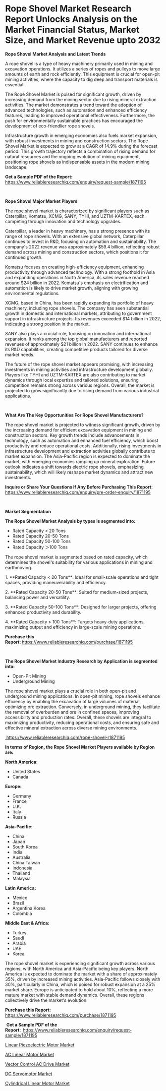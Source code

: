 <p><h1>Rope Shovel Market Research Report Unlocks Analysis on the Market Financial Status, Market Size, and Market Revenue upto 2032</h1></p><p><strong>Rope Shovel Market Analysis and Latest Trends</strong></p>
<p><p>A rope shovel is a type of heavy machinery primarily used in mining and excavation operations. It utilizes a series of ropes and pulleys to move large amounts of earth and rock efficiently. This equipment is crucial for open-pit mining activities, where the capacity to dig deep and transport materials is essential.</p><p>The Rope Shovel Market is poised for significant growth, driven by increasing demand from the mining sector due to rising mineral extraction activities. The market demonstrates a trend toward the adoption of advanced technologies, such as automation and enhanced efficiency features, leading to improved operational effectiveness. Furthermore, the push for environmentally sustainable practices has encouraged the development of eco-friendlier rope shovels.</p><p>Infrastructure growth in emerging economies also fuels market expansion, with robust investments in mining and construction sectors. The Rope Shovel Market is expected to grow at a CAGR of 14.9% during the forecast period. This growth trajectory reflects a combination of rising demand for natural resources and the ongoing evolution of mining equipment, positioning rope shovels as indispensable assets in the modern mining landscape.</p></p>
<p><strong>Get a Sample PDF of the Report:&nbsp;</strong> <a href="https://www.reliableresearchiq.com/enquiry/request-sample/1871195?utm_campaign=1082&utm_medium=2&utm_source=Github&utm_content=ia&utm_term=11042025&utm_id=rope-shovel">https://www.reliableresearchiq.com/enquiry/request-sample/1871195</a></p>
<p>&nbsp;</p>
<p><strong>Rope Shovel Major Market Players</strong></p>
<p><p>The rope shovel market is characterized by significant players such as Caterpillar, Komatsu, XCMG, SANY, TYHI, and UZTM-KARTEX, each competing through innovation and technology upgrades.</p><p>Caterpillar, a leader in heavy machinery, has a strong presence with its range of rope shovels. With an extensive global network, Caterpillar continues to invest in R&D, focusing on automation and sustainability. The company's 2022 revenue was approximately $59.4 billion, reflecting robust demand across mining and construction sectors, which positions it for continued growth.</p><p>Komatsu focuses on creating high-efficiency equipment, enhancing productivity through advanced technology. With a strong foothold in Asia and expanding operations in North America, its sales revenue reached around $24 billion in 2022. Komatsu's emphasis on electrification and automation is likely to drive market growth, aligning with growing environmental regulations.</p><p>XCMG, based in China, has been rapidly expanding its portfolio of heavy machinery, including rope shovels. The company has seen substantial growth in domestic and international markets, attributing to government support in infrastructure projects. Its revenues exceeded $14 billion in 2022, indicating a strong position in the market.</p><p>SANY also plays a crucial role, focusing on innovation and international expansion. It ranks among the top global manufacturers and reported revenues of approximately $21 billion in 2022. SANY continues to enhance its R&D capabilities, creating competitive products tailored for diverse market needs.</p><p>The future of the rope shovel market appears promising, with increasing investments in mining activities and infrastructure development globally. Players like TYHI and UZTM-KARTEX are also contributing to market dynamics through local expertise and tailored solutions, ensuring competition remains strong across various regions. Overall, the market is projected to grow significantly due to rising demand from various industrial applications.</p></p>
<p>&nbsp;</p>
<p><strong>What Are The Key Opportunities For Rope Shovel Manufacturers?</strong></p>
<p><p>The rope shovel market is projected to witness significant growth, driven by the increasing demand for efficient excavation equipment in mining and construction sectors. Key growth trends include advancements in technology, such as automation and enhanced fuel efficiency, which boost productivity and reduce operational costs. Additionally, rising investments in infrastructure development and extraction activities globally contribute to market expansion. The Asia-Pacific region is expected to dominate the market, with emerging economies ramping up mineral exploration. Future outlook indicates a shift towards electric rope shovels, emphasizing sustainability, which will likely reshape market dynamics and attract new investments.</p></p>
<p><strong>Inquire or Share Your Questions If Any Before Purchasing This Report:</strong> <a href="https://www.reliableresearchiq.com/enquiry/pre-order-enquiry/1871195?utm_campaign=1082&utm_medium=2&utm_source=Github&utm_content=ia&utm_term=11042025&utm_id=rope-shovel">https://www.reliableresearchiq.com/enquiry/pre-order-enquiry/1871195</a></p>
<p>&nbsp;</p>
<p><strong>Market Segmentation</strong></p>
<p><strong>The Rope Shovel Market Analysis by types is segmented into:</strong></p>
<p><ul><li>Rated Capacity < 20 Tons</li><li>Rated Capacity 20-50 Tons</li><li>Rated Capacity 50-100 Tons</li><li>Rated Capacity ＞100 Tons</li></ul></p>
<p><p>The rope shovel market is segmented based on rated capacity, which determines the shovel's suitability for various applications in mining and earthmoving. </p><p>1. **Rated Capacity < 20 Tons**: Ideal for small-scale operations and tight spaces, providing maneuverability and efficiency.  </p><p>2. **Rated Capacity 20-50 Tons**: Suited for medium-sized projects, balancing power and versatility.  </p><p>3. **Rated Capacity 50-100 Tons**: Designed for larger projects, offering enhanced productivity and durability.  </p><p>4. **Rated Capacity > 100 Tons**: Targets heavy-duty applications, maximizing output and efficiency in large-scale mining operations.</p></p>
<p><strong>Purchase this Report:&nbsp;</strong><a href="https://www.reliableresearchiq.com/purchase/1871195?utm_campaign=1082&utm_medium=2&utm_source=Github&utm_content=ia&utm_term=11042025&utm_id=rope-shovel">https://www.reliableresearchiq.com/purchase/1871195</a></p>
<p>&nbsp;</p>
<p><strong>The Rope Shovel Market Industry Research by Application is segmented into:</strong></p>
<p><ul><li>Open-Pit Mining</li><li>Underground Mining</li></ul></p>
<p><p>The rope shovel market plays a crucial role in both open-pit and underground mining applications. In open-pit mining, rope shovels enhance efficiency by enabling the excavation of large volumes of material, optimizing ore extraction. Conversely, in underground mining, they facilitate the removal of overburden and ore in confined spaces, improving accessibility and production rates. Overall, these shovels are integral to maximizing productivity, reducing operational costs, and ensuring safe and effective mineral extraction across diverse mining environments.</p></p>
<p><a href="https://www.reliableresearchiq.com/rope-shovel-r1871195?utm_campaign=1082&utm_medium=2&utm_source=Github&utm_content=ia&utm_term=11042025&utm_id=rope-shovel">&nbsp;https://www.reliableresearchiq.com/rope-shovel-r1871195</a></p>
<p><strong>In terms of Region, the Rope Shovel Market Players available by Region are:</strong></p>
<p>
    <p> <strong> North America: </strong>
        <ul>
            <li>United States</li>
            <li>Canada</li>
        </ul>
        </p> 
    <p> <strong> Europe: </strong>
        <ul>
            <li>Germany</li>
            <li>France</li>
            <li>U.K.</li>
            <li>Italy</li>
            <li>Russia</li>
        </ul>
        </p> 
    <p> <strong> Asia-Pacific: </strong>
        <ul>
            <li>China</li>
            <li>Japan</li>
            <li>South Korea</li>
            <li>India</li>
            <li>Australia</li>
            <li>China Taiwan</li>
            <li>Indonesia</li>
            <li>Thailand</li>
            <li>Malaysia</li>
        </ul>
        </p> 
    <p> <strong> Latin America: </strong>
        <ul>
            <li>Mexico</li>
            <li>Brazil</li>
            <li>Argentina Korea</li>
            <li>Colombia</li>
        </ul>
        </p> 
    <p> <strong> Middle East & Africa: </strong>
        <ul>
            <li>Turkey</li>
            <li>Saudi</li>
            <li>Arabia</li>
            <li>UAE</li>
            <li>Korea</li>
        </ul>
    </p>
    </p>
<p><p>The rope shovel market is experiencing significant growth across various regions, with North America and Asia-Pacific being key players. North America is expected to dominate the market with a share of approximately 35%, driven by increased mining activities. Asia-Pacific follows closely with 30%, particularly in China, which is poised for robust expansion at a 25% market share. Europe is anticipated to hold about 10%, reflecting a more mature market with stable demand dynamics. Overall, these regions collectively drive the market's evolution.</p></p>
<p><strong>Purchase this Report: </strong><a href="https://www.reliableresearchiq.com/purchase/1871195?utm_campaign=1082&utm_medium=2&utm_source=Github&utm_content=ia&utm_term=11042025&utm_id=rope-shovel">https://www.reliableresearchiq.com/purchase/1871195</a></p>
<p>&nbsp;<strong>Get a Sample PDF of the Report:&nbsp;&nbsp;</strong><a href="https://www.reliableresearchiq.com/enquiry/request-sample/1871195?utm_campaign=1082&utm_medium=2&utm_source=Github&utm_content=ia&utm_term=11042025&utm_id=rope-shovel">https://www.reliableresearchiq.com/enquiry/request-sample/1871195</a></p>
<p><strong></strong></p>
<p><p><a href="https://github.com/pelahotayabe/Market-Research-Report-List-1/blob/main/linear-piezoelectric-motor-market.md?utm_campaign=1082&utm_medium=2&utm_source=Github&utm_content=ia&utm_term=11042025&utm_id=rope-shovel">Linear Piezoelectric Motor Market</a></p><p><a href="https://github.com/cheryjhonson/Market-Research-Report-List-1/blob/main/ac-linear-motor-market.md?utm_campaign=1082&utm_medium=2&utm_source=Github&utm_content=ia&utm_term=11042025&utm_id=rope-shovel">AC Linear Motor Market</a></p><p><a href="https://github.com/raeezkenedz/Market-Research-Report-List-1/blob/main/vector-control-ac-drive-market.md?utm_campaign=1082&utm_medium=2&utm_source=Github&utm_content=ia&utm_term=11042025&utm_id=rope-shovel">Vector Control AC Drive Market</a></p><p><a href="https://github.com/SanjidaKhan901/Market-Research-Report-List-2/blob/main/dc-servomotor-market.md?utm_campaign=1082&utm_medium=2&utm_source=Github&utm_content=ia&utm_term=11042025&utm_id=rope-shovel">DC Servomotor Market</a></p><p><a href="https://github.com/AngelaWalsh696/Market-Research-Report-List-2/blob/main/cylindrical-linear-motor-market.md?utm_campaign=1082&utm_medium=2&utm_source=Github&utm_content=ia&utm_term=11042025&utm_id=rope-shovel">Cylindrical Linear Motor Market</a></p></p>